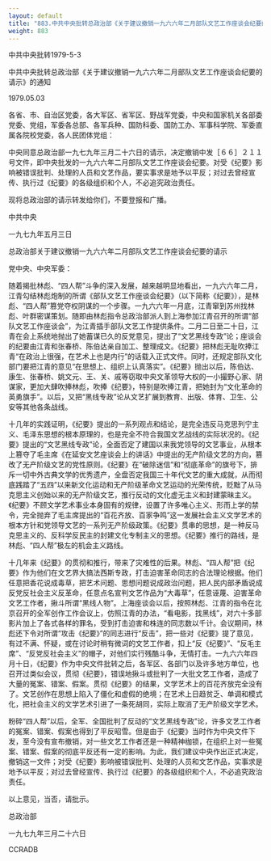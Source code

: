 ```yaml
---
layout: default
title: "883.中共中央批转总政治部《关于建议撤销一九六六年二月部队文艺工作座谈会纪要的请示》的通知"
weight: 883
---
```


中共中央批转1979-5-3

中共中央批转总政治部《关于建议撤销一九六六年二月部队文艺工作座谈会纪要的请示》的通知

1979.05.03

各省、市、自治区党委，各大军区、省军区、野战军党委，中央和国家机关各部委党委、党组，军委各总部、各军兵种、国防科委、国防工办、军事科学院、军委直属各院校党委，各人民团体党组：

中央同意总政治部一九七九年三月二十六日的请示，决定撤销中发［６６］２１１号文件，即中央批发的一九六六年二月部队文艺工作座谈会纪要。对受《纪要》影响被错误批判、处理的人员和文艺作品，要实事求是地予以平反；对过去曾经宣传、执行过《纪要》的各级组织和个人，不必追究政治责任。

现将总政治部的请示转发给你们，不要登报和广播。

中共中央

一九七九年五月三日

总政治部关于建议撤销一九六六年二月部队文艺工作座谈会纪要的请示

党中央、中央军委：

随着揭批林彪、“四人帮”斗争的深入发展，越来越明显地看出，一九六六年二月，江青勾结林彪炮制的所谓《部队文艺工作座谈会纪要》（以下简称《纪要》），是林彪、“四人帮”篡党夺权阴谋的一个步骤。一九六六年一月底，江青窜到苏州找林彪、叶群密谋策划。随即由林彪指令总政治部派人到上海参加江青召开的所谓“部队文艺工作座谈会”，为江青插手部队文艺工作提供条件。二月二日至二十日，江青在会上系统地抛出了她蓄谋已久的反党意见，提出了“文艺黑线专政”论；座谈会的纪要由江青和张春桥、陈伯达亲自加工、整理成文。《纪要》把林彪无耻吹捧江青“在政治上很强，在艺术上也是内行”的话载入正式文件。同时，还规定部队文化部门要把江青的意见“在思想上、组织上认真落实”。《纪要》抛出以后，陈伯达、康生、张春桥、姚文元、王、关、戚等窃取中央文革领导大权的一小撮野心家、阴谋家，更加大肆吹捧林彪，吹捧《纪要》，特别是吹捧江青，把她封为“文化革命的英勇旗手”。以后，又把“黑线专政”论从文艺扩展到教育、出版、体育、卫生、公安等其他各条战线。

十几年的实践证明，《纪要》提出的一系列观点和结论，是完全违反马克思列宁主义、毛泽东思想的根本原理的，也是完全不符合我国文艺战线的实际状况的。《纪要》提出的“文艺黑线专政”论，全面否定了建国以来我党领导的文艺事业，从根本上篡夺了毛主席《在延安文艺座谈会上的讲话》中提出的无产阶级文艺的方向，篡改了无产阶级文艺的党性原则。《纪要》在“破除迷信”和“彻底革命”的旗号下，排斥一切中外古典文学的优秀遗产，全盘否定我国三十年代文艺的重大成就，从而彻底践踏了“五四”以来新文化运动和无产阶级革命文艺运动的光荣传统，贬黜了从马克思主义创始以来的无产阶级文艺，推行反动的文化虚无主义和封建蒙昧主义。《纪要》不顾文学艺术事业本身固有的规律，设置了许多唯心主义、形而上学的禁令，完全抛弃了毛主席提出的“百花齐放、百家争鸣”这一发展社会主义文学艺术的根本方针和党领导文艺的一系列无产阶级政策。《纪要》贯串的思想，是一种反马克思主义的、反科学反民主的封建文化专制主义的思想。《纪要》推行的路线，是林彪、“四人帮”极左的机会主义路线。

十几年来《纪要》的贯彻和推行，带来了灾难性的后果。林彪、“四人帮”把《纪要》作为他们在文艺界大搞法西斯专政，打击迫害革命同志的合法理论根据。他们任意把香花说成毒草，把艺术问题、思想问题说成政治问题，把人民内部矛盾说成反党反社会主义反革命，任意点名宣判文艺作品为“大毒草”，任意诬蔑、迫害革命文艺工作者，揪斗所谓“黑线人物”。上海座谈会以后，按照林彪、江青的指令在北京召开的全军创作工作会议上，仿照江青的办法，“看电影，找黑线”，对六十多部影片加上了各式各样的罪名，受到打击迫害和株连的同志数以千计。会议期间，林彪还下令对所谓“攻击《纪要》”的同志进行“反击”，把一些对《纪要》提了意见，有过不满、怀疑，或在讨论时稍有微词的文艺工作者，扣上“反《纪要》”、“反毛主席”、“反党反社会主义”的帽子，对他们实行残酷斗争，无情打击。一九六六年四月十日，《纪要》作为中央文件批转之后，各军区、各部门以及许多地方单位，也召开过类似会议，贯彻《纪要》，错误地揪斗或批判了一大批文艺工作者，造成了大量的冤案、错案、假案。贯彻《纪要》的结果，文学艺术上的百花齐放完全没有了。文艺创作在思想上陷入了僵化和虚假的绝境；在艺术上日趋贫乏、单调和模式化，把社会主义的文学艺术引进了一条死胡同，实际上取消了无产阶级文学艺术。

粉碎“四人帮”以后，全军、全国批判了反动的“文艺黑线专政”论，许多文艺工作者的冤案、错案、假案也得到了平反昭雪。但是由于《纪要》当时作为中央文件下发，至今没有宣布撤销，对一些文艺工作者还是一种精神枷锁，在组织上对一些冤案、错案、假案的彻底平反还有一定的影响。为此，我们建议中央作出正式决定，撤销这一文件；对受《纪要》影响被错误批判、处理的人员和文艺作品，实事求是地予以平反；对过去曾经宣传、执行过《纪要》的各级组织和个人，不必追究政治责任。

以上意见，当否，请批示。

总政治部

一九七九年三月二十六日

CCRADB

